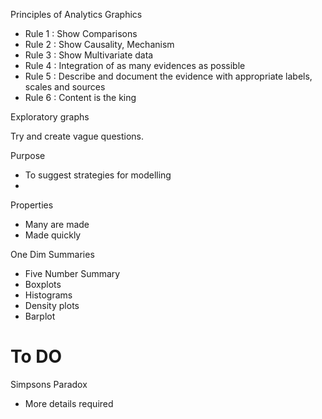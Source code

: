 


Principles of Analytics Graphics

* Rule 1 : Show Comparisons
* Rule 2 : Show Causality, Mechanism
* Rule 3 : Show Multivariate data
* Rule 4 : Integration of as many evidences as possible
* Rule 5 : Describe and document the evidence with appropriate labels, scales and sources
* Rule 6 : Content is the king


Exploratory graphs

Try and create vague questions. 


Purpose

* To suggest strategies for modelling
* 


Properties

* Many are made
* Made quickly

One Dim Summaries

* Five Number Summary
* Boxplots
* Histograms
* Density plots
* Barplot









To DO
========




Simpsons Paradox

* More details required

